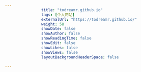 ---
                title: "todreamr.github.io"
                tags: [个人网站]
                externalUrl: "https://todreamr.github.io/"
                weight: 58
                showDate: false
                showAuthor: false
                showReadingTime: false
                showEdit: false
                showLikes: false
                showViews: false
                layoutBackgroundHeaderSpace: false
                ---

